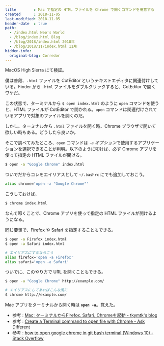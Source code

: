 ```yaml
---
title        : Mac で指定の HTML ファイルを Chrome で開くコマンドを用意する
created      : 2018-11-05
last-modified: 2018-11-05
header-date  : true
path:
  - /index.html Neo's World
  - /blog/index.html Blog
  - /blog/2018/index.html 2018年
  - /blog/2018/11/index.html 11月
hidden-info:
  original-blog: Corredor
---
```


MacOS High Sierra にて検証。

僕は普段、`.html` ファイルを CotEditor というテキストエディタに関連付けしている。Finder から `.html` ファイルをダブルクリックすると、CotEditor で開くワケだ。

この状態で、ターミナルから `$ open index.html` のように `open` コマンドを使うと、HTML ファイルが CotEditor で開かれる。`open` コマンドは関連付けされているアプリで対象のファイルを開くのだ。

しかし、ターミナルから `.html` ファイルを開く時、Chrome ブラウザで開いて欲しい時もある。どうしたら良いか。

そこで調べてみたところ、`open` コマンドは *`-a` オプション*で使用するアプリケーションを選択できることが判明。以下のように叩けば、必ず Chrome アプリを使って指定の HTML ファイルが開ける。

```bash
$ open -a "Google Chrome" index.html
```

ついでだからコレをエイリアスとして `~/.bashrc` にでも追加しておこう。

```bash
alias chrome='open -a "Google Chrome"'
```

こうしておけば、

```bash
$ chrome index.html
```

なんて叩くことで、Chrome アプリを使って指定の HTML ファイルが開けるようになる。

同じ要領で、Firefox や Safari を指定することもできる。

```bash
$ open -a Firefox index.html
$ open -a Safari index.html

# エイリアスにするならこう
alias firefox='open -a Firefox'
alias safari='open -a Safari'
```

ついでに、このやり方で URL を開くこともできる。

```bash
$ open -a "Google Chrome" http://example.com/

# エイリアスにしてあればこんな風に
$ chrome http://example.com/
```

Mac アプリをターミナルから開く時は **`open -a`**。覚えた。

- 参考 : [Mac: ターミナルからFirefox, Safari, Chromeを起動 - tkymtk's blog](http://tkymtk.hatenablog.com/entry/2013/11/07/115838)
- 参考 : [Create a Terminal command to open file with Chrome - Ask Different](https://apple.stackexchange.com/questions/83630/create-a-terminal-command-to-open-file-with-chrome)
- 参考 : [how to open google chrome in git bash terminal (Windows 10) - Stack Overflow](https://stackoverflow.com/questions/42522100/how-to-open-google-chrome-in-git-bash-terminal-windows-10)
